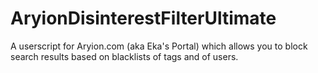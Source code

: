 # AryionDisinterestFilterUltimate
A userscript for Aryion.com (aka Eka's Portal) which allows you to block search results based on blacklists of tags and of users.
